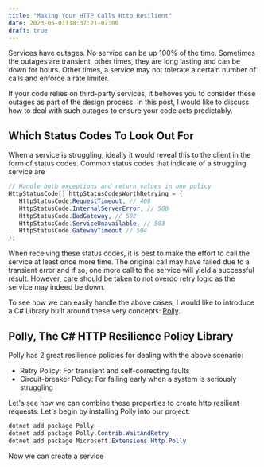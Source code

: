 ```yaml
---
title: "Making Your HTTP Calls Http Resilient"
date: 2023-05-01T18:37:21-07:00
draft: true
---
```


Services have outages. No service can be up 100% of the time. Sometimes the outages are transient, other times, they are long lasting and can be down for hours. Other times, a service may not tolerate a certain number of calls and enforce a rate limiter.

If your code relies on third-party services, it behoves you to consider these outages as part of the design process. In this post, I would like to discuss how to deal with such outages to ensure your code acts predictably.

## Which Status Codes To Look Out For

When a service is struggling, ideally it would reveal this to the client in the form of status codes. Common status codes that indicate of a struggling service are

```c#
// Handle both exceptions and return values in one policy
HttpStatusCode[] httpStatusCodesWorthRetrying = {
   HttpStatusCode.RequestTimeout, // 408
   HttpStatusCode.InternalServerError, // 500
   HttpStatusCode.BadGateway, // 502
   HttpStatusCode.ServiceUnavailable, // 503
   HttpStatusCode.GatewayTimeout // 504
};
```

When receiving these status codes, it is best to make the effort to call the service at least once more time. The original call may have failed due to a transient error and if so, one more call to the service will yield a successful result. However, care should be taken to not overdo retry logic as the service may indeed be down.

To see how we can easily handle the above cases, I would like to introduce a C# Library built around these very concepts: [Polly](https://github.com/App-vNext/Polly).

## Polly, The C# HTTP Resilience Policy Library

Polly has 2 great resilience policies for dealing with the above scenario:

* Retry Policy: For transient and self-correcting faults
* Circuit-breaker Policy: For failing early when a system is seriously struggling

Let's see how we can combine these properties to create http resilient requests. Let's begin by installing Polly into our project:

```c#
dotnet add package Polly
dotnet add package Polly.Contrib.WaitAndRetry
dotnet add package Microsoft.Extensions.Http.Polly
```

Now we can create a service 